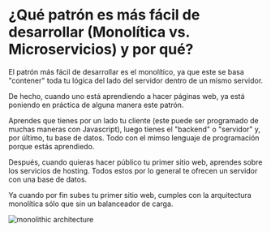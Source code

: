 # ¿Qué patrón es más fácil de desarrollar (Monolítica vs. Microservicios) y por qué?

El patrón más fácil de desarrollar es el monolítico, ya que este se basa "contener" toda tu lógica del lado del servidor dentro de un mismo servidor.

De hecho, cuando uno está aprendiendo a hacer páginas web, ya está poniendo en práctica de alguna manera este patrón.

Aprendes que tienes por un lado tu cliente (este puede ser programado de muchas maneras con Javascript), luego tienes el "backend" o "servidor" y, por último, tu base de datos. Todo con el mimso lenguaje de programación porque estás aprendiedo. 

Después, cuando quieras hacer público tu primer sitio web, aprendes sobre los servicios de hosting. Todos estos por lo general te ofrecen un servidor con una base de datos.

Ya cuando por fin subes tu primer sitio web, cumples con la arquitectura monolítica sólo que sin un balanceador de carga.

![monolithic architecture](https://miro.medium.com/max/3675/1*TRmj8lWyzCufEGjxCONAog.jpeg)